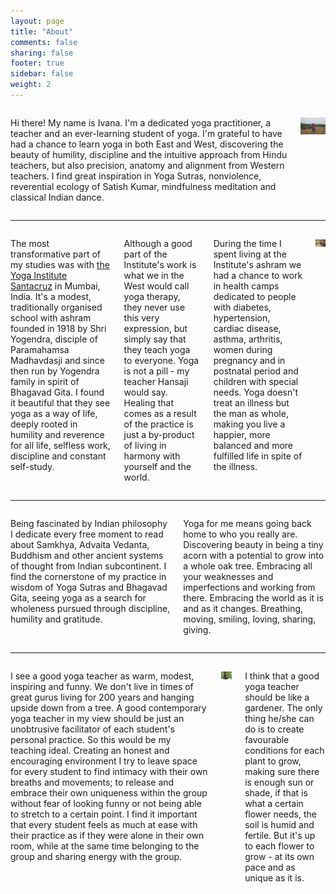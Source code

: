 ```yaml
---
layout: page
title: "About"
comments: false
sharing: false
footer: true
sidebar: false
weight: 2
---
```


<div class="columns">

<p>Hi there! My name is Ivana. I'm a dedicated yoga practitioner, a teacher and an ever-learning student of yoga. I'm grateful to have had a chance to learn yoga in both East and West, discovering the beauty of humility, discipline and the intuitive approach from Hindu teachers, but also precision, anatomy and alignment from Western teachers. I find great inspiration in Yoga Sutras, nonviolence, reverential ecology of Satish Kumar, mindfulness meditation and classical Indian dance.</p>

<p class="centeredimage"><img src="../images/meditation_in_tall_grass.jpg" alt="Meditation in tall grass"></img></p>

</div>

___________________

<div class="columns">

<p>The most transformative part of my studies was with <a href="http://theyogainstitute.org/">the Yoga Institute Santacruz</a> in Mumbai, India. It's a modest, traditionally organised school with ashram founded in 1918 by Shri Yogendra, disciple of Paramahamsa Madhavdasji and since then run by Yogendra family in spirit of Bhagavad Gita. I found it beautiful that they see yoga as a way of life, deeply rooted in humility and reverence for all life, selfless work, discipline and constant self-study.</p>

<p>Although a good part of the Institute's work is what we in the West would call yoga therapy, they never use this very expression, but simply say that they teach yoga to everyone. Yoga is not a pill - my teacher Hansaji would say. Healing that comes as a result of the practice is just a by-product of living in harmony with yourself and the world.</p> 

<p>During the time I spent living at the Institute's ashram we had a chance to work in health camps dedicated to people with diabetes, hypertension, cardiac disease, asthma, arthritis, women during pregnancy and in postnatal period and children with special needs. Yoga doesn't treat an illness but the man as whole, making you live a happier, more balanced and more fulfilled life in spite of the illness. </p>

<p class="centeredimage"><img src="../images/teaching_in_india.jpg" alt="Teaching in India"></img></p>

</div>

___________________

<div class="columns">

<p>Being fascinated by Indian philosophy I dedicate every free moment to read about Samkhya, Advaita Vedanta, Buddhism and other ancient systems of thought from Indian subcontinent. I find the cornerstone of my practice in wisdom of Yoga Sutras and Bhagavad Gita, seeing yoga as a search for wholeness pursued through discipline, humility and gratitude.</p>

<p>Yoga for me means going back home to who you really are. Discovering beauty in being a tiny acorn with a potential to grow into a whole oak tree. Embracing all your weaknesses and imperfections and working from there. Embracing the world as it is and as it changes. Breathing, moving, smiling, loving, sharing, giving.</p>

</div>

___________________

<div class="columns">

<p>I see a good yoga teacher as warm, modest, inspiring and funny. We don't live in times of great gurus living for 200 years and hanging upside down from a tree. A good contemporary yoga teacher in my view should be just an unobtrusive facilitator of each student's personal practice. So this would be my teaching ideal. Creating an honest and encouraging environment I try to leave space for every student to find intimacy with their own breaths and movements; to release and embrace their own uniqueness within the group without fear of looking funny or not being able to stretch to a certain point. I find it important that every student feels as much at ease with their practice as if they were alone in their own room, while at the same time belonging to the group and sharing energy with the group.</p>


<p class="centeredimage"><img src="../images/Vajrasana.jpg" alt="Vajrasana"></img></p>

<p>I think that a good yoga teacher should be like a gardener. The only thing he/she can do is to create favourable conditions for each plant to grow, making sure there is enough sun or shade, if that is what a certain flower needs, the soil is humid and fertile. But it's up to each flower to grow - at its own pace and as unique as it is.</p>

</div>

